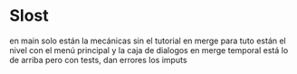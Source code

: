 # Slost
en main solo están la mecánicas sin el tutorial
en merge para tuto están el nivel con el menú principal y la caja de dialogos
en merge temporal está lo de arriba pero con tests, dan errores los imputs
